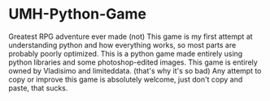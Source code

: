 # UMH-Python-Game
Greatest RPG adventure ever made (not)
This game is my first attempt at understanding python and how everything works, so most parts are probably poorly optimized.
This is a python game made entirely using python libraries and some photoshop-edited images.
This game is entirely owned by Vladisimo and limiteddata. (that's why it's so bad)
Any attempt to copy or improve this game is absolutely welcome, just don't copy and paste, that sucks.
